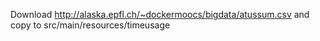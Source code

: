 
Download http://alaska.epfl.ch/~dockermoocs/bigdata/atussum.csv 
and copy to src/main/resources/timeusage
